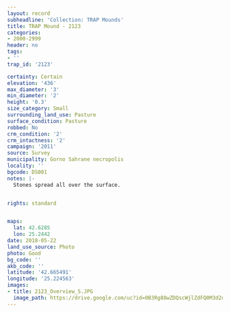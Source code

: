 ```yaml
---
layout: record
subheadline: 'Collection: TRAP Mounds'
title: TRAP Mound - 2123
categories:
- 2000-2999
header: no
tags:
- ''
trap_id: '2123'

certainty: Certain
elevation: '436'
max_diameter: '3'
min_diameter: '2'
height: '0.3'
size_category: Small
surrounding_land_use: Pasture
surface_condition: Pasture
robbed: No
crm_condition: '2'
crm_intactness: '2'
campaign: '2011'
source: Survey
municipality: Gorno Sahrane necropolis
locality: ''
bgcode: DS001
notes: |-
  Stones spread all over the surface.


rights: standard


maps:
  lat: 42.6285
  lon: 25.2442
date: 2018-05-22
land_use_source: Photo
photo: Good
bg_code: ''
akb_code: ''
latitude: '42.665491'
longitude: '25.224563'
images:
- title: 2123_Overview_S.JPG
  image_path: https://drive.google.com/uc?id=0B3Rg88wZDQscWjlZdFQ0M3d2djA
---
```

